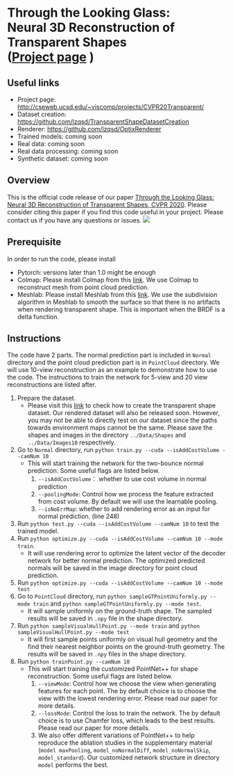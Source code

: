 # Through the Looking Glass: <br> Neural 3D Reconstruction of Transparent Shapes <br> ([Project page](http://cseweb.ucsd.edu/~viscomp/projects/CVPR20Transparent/) )

## Useful links
* Project page: http://cseweb.ucsd.edu/~viscomp/projects/CVPR20Transparent/
* Dataset creation: https://github.com/lzqsd/TransparentShapeDatasetCreation
* Renderer: https://github.com/lzqsd/OptixRenderer
* Trained models: coming soon
* Real data: coming soon
* Real data processing: coming soon
* Synthetic dataset: coming soon

## Overview
This is the official code release of our paper [Through the Looking Glass: Neural 3D Reconstruction of Transparent Shapes, CVPR 2020](https://arxiv.org/abs/2004.10904). Please consider citing this paper if you find this code useful in your project. Please contact us if you have any questions or issues. 
![](http://cseweb.ucsd.edu/~viscomp/projects/CVPR20Transparent/github/TransShape.gif)

## Prerequisite
In order to run the code, please install
* Pytorch: versions later than 1.0 might be enough
* Colmap: Please install Colmap from this [link](https://colmap.github.io/). We use Colmap to reconstruct mesh from point cloud prediction. 
* Meshlab: Please install Meshlab from this [link](https://www.meshlab.net/). We use the subdivision algorithm in Meshlab to smooth the surface so that there is no artifacts when rendering transparent shape. This is important when the BRDF is a delta function. 

## Instructions
The code have 2 parts. The normal prediction part is included in `Normal` directory and the point cloud prediction part is in `PointCloud` directory. We will use 10-view reconstruction as an example to demonstrate how to use the code. The instructions to train the network for 5-view and 20 view reconstructions are listed after.
1. Prepare the dataset.
    * Please visit this [link](https://github.com/lzqsd/TransparentShapeDatasetCreation) to check how to create the transparent shape dataset. Our rendered dataset will also be released soon. However, you may not be able to directly test on our dataset since the paths towards environment maps cannot be the same. Please save the shapes and images in the directory `../Data/Shapes` and `../Data/Images10` respectively.
2. Go to `Normal` directory, run `python train.py --cuda --isAddCostVolume --camNum 10`
   * This will start training the network for the two-bounce normal prediction. Some useful flags are listed below.
      1. `--isAddCostVolume`： whether to use cost volume in normal prediction
      2. `--poolingMode`: Control how we process the feature extracted from cost volume. By default we will use the learnable pooling. 
      3. `--isNoErrMap`: whether to add rendering error as an input for normal prediction. (line 248)
3. Run `python test.py --cuda --isAddCostVolume --camNum 10` to test the trained model. 
4. Run `python optimize.py --cuda --isAddCostVolume --camNum 10 --mode train`.
   * It will use rendering error to optimize the latent vector of the decoder network for better normal prediction. The optimized predicted normals will be saved in the image directory for point cloud prediction. 
5. Run `python optimize.py --cuda --isAddCostVolume --camNum 10 --mode test`
6. Go to `PointCloud` directory, run `python sampleGTPointUniformly.py --mode train` and `python sampleGTPointUniformly.py --mode test`.
   * It will sample uniformly on the ground-truth shape. The sampled results will be saved in `.npy` file in the shape directory. 
7. Run `python sampleVisualHullPoint.py --mode train` and `python sampleVisualHullPoint.py --mode test`
   * It will first sample points uniformly on visual hull geometry and the find their nearest neighbor points on the ground-truth geometry. The results will be saved in `.npy` files in the shape directory. 
8. Run `python trainPoint.py --camNum 10`
   * This will start training the customized PointNet++ for shape reconstruction. Some useful flags are listed below.
      1. `--viewMode`: Control how we choose the view when generating features for each point. The by default choice is to choose the view with the lowest rendering error. Please read our paper for more details.
      2. `--lossMode`: Control the loss to train the network. The by default choice is to use Chamfer loss, which leads to the best results. Please read our paper for more details. 
      3. We also offer different variations of PointNet++ to help reproduce the ablation studies in the supplementary material (`model maxPooling`, `model_noNormalDiff`, `model_noNormalSkip`, `model_standard`). Our customized network structure in directory `model` performs the best. 

